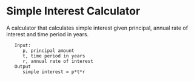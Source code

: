 # Simple Interest Calculator

A calculator that calculates simple interest given principal, annual rate of interest and time period in years.
```
   Input:
      p, principal amount
      t, time period in years
      r, annual rate of interest
   Output
      simple interest = p*t*r
```


